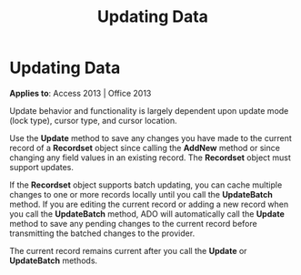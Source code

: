 ﻿---
title: Updating Data
TOCTitle: Updating Data
ms:assetid: 02e82066-77c8-cbb2-db28-98e2fc94404c
ms:mtpsurl: https://msdn.microsoft.com/en-us/library/JJ248794(v=office.15)
ms:contentKeyID: 48542970
ms.date: 09/18/2015
mtps_version: v=office.15
---

# Updating Data


**Applies to**: Access 2013 | Office 2013

Update behavior and functionality is largely dependent upon update mode (lock type), cursor type, and cursor location.

Use the **Update** method to save any changes you have made to the current record of a **Recordset** object since calling the **AddNew** method or since changing any field values in an existing record. The **Recordset** object must support updates.

If the **Recordset** object supports batch updating, you can cache multiple changes to one or more records locally until you call the **UpdateBatch** method. If you are editing the current record or adding a new record when you call the **UpdateBatch** method, ADO will automatically call the **Update** method to save any pending changes to the current record before transmitting the batched changes to the provider.

The current record remains current after you call the **Update** or **UpdateBatch** methods.

